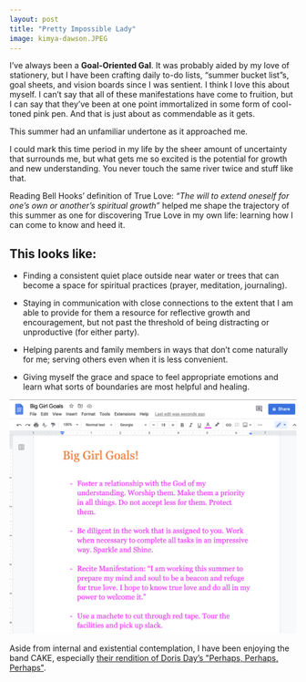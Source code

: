 ```yaml
---
layout: post
title: "Pretty Impossible Lady"
image: kimya-dawson.JPEG
---
```


I’ve always been a **Goal-Oriented Gal**. It was probably aided by my love of stationery, but I have been crafting daily to-do lists, “summer bucket list”s, goal sheets, and vision boards since I was sentient. I think I love this about myself. I can’t say that all of these manifestations have come to fruition, but I can say that they’ve been at one point immortalized in some form of cool-toned pink pen. And that is just about as commendable as it gets.

This summer had an unfamiliar undertone as it approached me. 

I could mark this time period in my life by the sheer amount of uncertainty that surrounds me, but what gets me so excited is the potential for growth and new understanding. You never touch the same river twice and stuff like that.

Reading Bell Hooks’ definition of True Love: *“The will to extend oneself for one’s own or another’s spiritual growth”* helped me shape the trajectory of this summer as one for discovering True Love in my own life: learning how I can come to know and heed it.

## This looks like:

- Finding a consistent quiet place outside near water or trees that can become a space for spiritual practices (prayer, meditation, journaling).

- Staying in communication with close connections to the extent that I am able to provide for them a resource for reflective growth and encouragement, but not past the threshold of being distracting or unproductive (for either party).

- Helping parents and family members in ways that don’t come naturally for me; serving others even when it is less convenient. 

- Giving myself the grace and space to feel appropriate emotions and learn what sorts of boundaries are most helpful and healing.

![Big Girl Goals](https://raw.githubusercontent.com/sophieggee/fkagrace/gh-pages/assets/img/big-girl-goals.png "Big Girl Goals")

Aside from internal and existential contemplation, I have been enjoying the band CAKE, especially [their rendition of Doris Day’s "Perhaps, Perhaps, Perhaps"](https://open.spotify.com/track/056bAgyXJrvqWzESDcU4CJ?si=9c8e139e9c084367).
